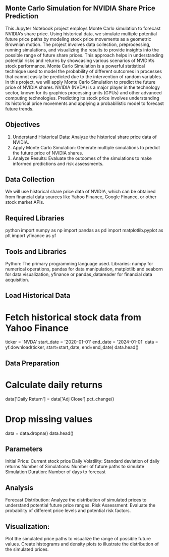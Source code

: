 ## Monte Carlo Simulation for NVIDIA Share Price Prediction

This Jupyter Notebook project employs Monte Carlo simulation to forecast NVIDIA’s share price. 
Using historical data, we simulate multiple potential future price paths by modeling stock price movements as a geometric Brownian motion. 
The project involves data collection, preprocessing, running simulations, and visualizing the results to provide insights into the possible range of future share prices. 
This approach helps in understanding potential risks and returns by showcasing various scenarios of NVIDIA’s stock performance.
Monte Carlo Simulation is a powerful statistical technique used to model the probability of different outcomes in processes that cannot easily be predicted due to the intervention of random variables. 
In this project, we will apply Monte Carlo Simulation to predict the future price of NVIDIA shares. 
NVIDIA (NVDA) is a major player in the technology sector, known for its graphics processing units (GPUs) and other advanced computing technologies. 
Predicting its stock price involves understanding its historical price movements and applying a probabilistic model to forecast future trends.

## Objectives

1. Understand Historical Data: Analyze the historical share price data of NVIDIA.
2. Apply Monte Carlo Simulation: Generate multiple simulations to predict the future price of NVIDIA shares.
3. Analyze Results: Evaluate the outcomes of the simulations to make informed predictions and risk assessments.

## Data Collection

We will use historical share price data of NVIDIA, which can be obtained from financial data sources like Yahoo Finance, Google Finance, or other stock market APIs.

## Required Libraries
python
import numpy as np
import pandas as pd
import matplotlib.pyplot as plt
import yfinance as yf

## Tools and Libraries
Python: The primary programming language used.
Libraries: numpy for numerical operations, pandas for data manipulation, matplotlib and seaborn for data visualization, yfinance or pandas_datareader for financial data acquisition.

## Load Historical Data

# Fetch historical stock data from Yahoo Finance
ticker = 'NVDA'
start_date = '2020-01-01'
end_date = '2024-01-01'
data = yf.download(ticker, start=start_date, end=end_date)
data.head()

## Data Preparation
# Calculate daily returns
data['Daily Return'] = data['Adj Close'].pct_change()

# Drop missing values
data = data.dropna()
data.head()

## Parameters
Initial Price: Current stock price
Daily Volatility: Standard deviation of daily returns
Number of Simulations: Number of future paths to simulate
Simulation Duration: Number of days to forecast

## Analysis
Forecast Distribution: Analyze the distribution of simulated prices to understand potential future price ranges.
Risk Assessment: Evaluate the probability of different price levels and potential risk factors.

## Visualization:
Plot the simulated price paths to visualize the range of possible future values.
Create histograms and density plots to illustrate the distribution of the simulated prices.


